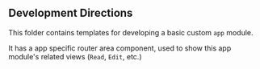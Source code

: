 ## Development Directions ##

This folder contains templates for developing a basic 
custom `app` module.

It has a app specific router area component, used to show this app module's
related views (`Read`, `Edit`, etc.)



